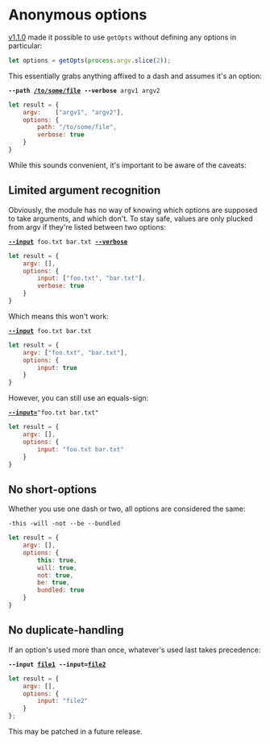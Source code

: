 Anonymous options
=================

[v1.1.0](https://github.com/Alhadis/GetOptions/releases/tag/v1.1.0) made it possible to use `getOpts` without defining any options in particular:

```js
let options = getOpts(process.argv.slice(2));
```

This essentially grabs anything affixed to a dash and assumes it's an option:

<pre><code><b>--path <ins>/to/some/file</ins></b> <b>--verbose</b> argv1 argv2</code></pre>

```js
let result = {
	argv:    ["argv1", "argv2"],
	options: {
		path: "/to/some/file",
		verbose: true
	}
}
```

While this sounds convenient, it's important to be aware of the caveats:


Limited argument recognition
----------------------------
Obviously, the module has no way of knowing which options are supposed to take arguments, and which don't. To stay safe, values are only plucked from argv if they're listed between two options:

<pre><code><b><ins>--input</ins></b> foo.txt bar.txt <b><ins>--verbose</ins></b></code></pre>

```js
let result = {
	argv: [],
	options: {
		input: ["foo.txt", "bar.txt"],
		verbose: true
	}
}
```

Which means this won't work:

<pre><code><b><ins>--input</ins></b> foo.txt bar.txt</code></pre>

```js
let result = {
	argv: ["foo.txt", "bar.txt"],
	options: {
		input: true
	}
}
```

However, you can still use an equals-sign:

<pre><code><b><ins>--input=</ins></b>"foo.txt bar.txt"</code></pre>

```js
let result = {
	argv: [],
	options: {
		input: "foo.txt bar.txt"
	}
}
```


No short-options
----------------
Whether you use one dash or two, all options are considered the same:

<pre><code>-this -will -not --be --bundled</code></pre>

```js
let result = {
	argv: [],
	options: {
		this: true,
		will: true,
		not: true,
		be: true,
		bundled: true
	}
}
```



No duplicate-handling
---------------------
If an option's used more than once, whatever's used last takes precedence:

<pre><code><b>--input <ins>file1</ins></b> <b>--input=<ins>file2</ins></b></code></pre>

```js
let result = {
	argv: [],
	options: {
		input: "file2"
	}
};
```

This may be patched in a future release.
